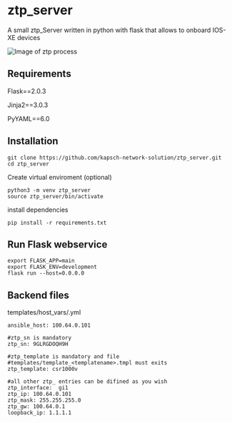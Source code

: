 # ztp_server

A small ztp_Server written in python with flask that allows to onboard IOS-XE devices

![Image of ztp process](https://i.ibb.co/hmJgyCk/ztp-server.png)



## Requirements
Flask==2.0.3

Jinja2==3.0.3

PyYAML==6.0

## Installation

``` 
git clone https://github.com/kapsch-network-solution/ztp_server.git
cd ztp_server
```

Create virtual enviroment (optional)

``` 
python3 -m venv ztp_server
source ztp_server/bin/activate
```

install dependencies

```
pip install -r requirements.txt 
```


## Run Flask webservice

```
export FLASK_APP=main
export FLASK_ENV=development
flask run --host=0.0.0.0
```

## Backend files

templates/host_vars/<devicename>.yml

```
ansible_host: 100.64.0.101
  
#ztp_sn is mandatory
ztp_sn: 9GLRGDOQH9H
  
#ztp_template is mandatory and file 
#templates/template_<templatename>.tmpl must exits
ztp_template: csr1000v
  
#all other ztp_ entries can be difined as you wish
ztp_interface:  gi1
ztp_ip: 100.64.0.101
ztp_mask: 255.255.255.0
ztp_gw: 100.64.0.1
loopback_ip: 1.1.1.1
```


 
